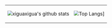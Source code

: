 <table>
  <tr>
    <td>
  
![xiguaxigua's github stats](https://github-readme-stats.vercel.app/api?username=xiguaxigua&count_private=true&show_icons=true)
</td>
<td>
  
![Top Langs](https://github-readme-stats.vercel.app/api/top-langs/?username=xiguaxigua)]
  </td>
  </tr>
</table>
